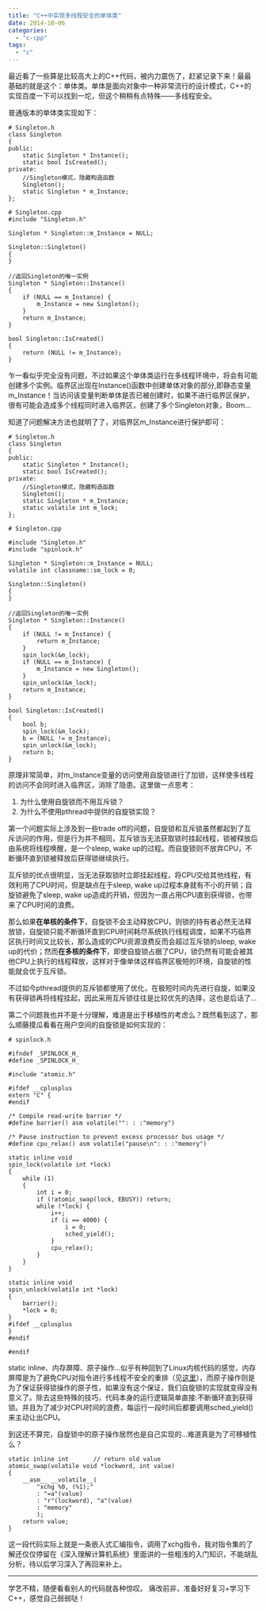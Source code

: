 ```yaml
---
title: "C++中实现多线程安全的单体类"
date: 2014-10-06
categories: 
  - "c-cpp"
tags: 
  - "c"
---
```


最近看了一些算是比较高大上的C++代码，被内力震伤了，赶紧记录下来！最最基础的就是这个：单体类。单体是面向对象中一种非常流行的设计模式，C++的实现百度一下可以找到一坨，但这个稍稍有点特殊——多线程安全。

普通版本的单体类实现如下：

```
# Singleton.h
class Singleton  
{  
public:  
    static Singleton * Instance();
    static bool IsCreated(); 
private:  
    //Singleton模式，隐藏构造函数  
    Singleton();  
    static Singleton * m_Instance;
};
```

```
# Singleton.cpp
#include "Singleton.h"

Singleton * Singleton::m_Instance = NULL;  

Singleton::Singleton()  
{
}

//返回Singleton的唯一实例  
Singleton * Singleton::Instance()  
{  
    if (NULL == m_Instance) {  
        m_Instance = new Singleton();  
    }  
    return m_Instance;  
}

bool Singleton::IsCreated()
{
    return (NULL != m_Instance);
}
```

乍一看似乎完全没有问题，不过如果这个单体类运行在多线程环境中，将会有可能创建多个实例。临界区出现在Instance()函数中创建单体对象的部分,即静态变量m\_Instance！当访问该变量判断单体是否已被创建时，如果不进行临界区保护，很有可能会造成多个线程同时进入临界区，创建了多个Singleton对象，Boom...

<!--more-->

知道了问题解决方法也就明了了，对临界区m\_Instance进行保护即可：

```
# Singleton.h
class Singleton  
{  
public:  
    static Singleton * Instance();
    static bool IsCreated(); 
private:  
    //Singleton模式，隐藏构造函数  
    Singleton();  
    static Singleton * m_Instance;
    static volatile int m_lock;
};
```

```
# Singleton.cpp

#include "Singleton.h"
#include "spinlock.h"

Singleton * Singleton::m_Instance = NULL;
volatile int classname::sm_lock = 0;

Singleton::Singleton()  
{
}

//返回Singleton的唯一实例  
Singleton * Singleton::Instance()  
{
    if (NULL != m_Instance) {
        return m_Instance;
    }
    spin_lock(&m_lock);
    if (NULL == m_Instance) {
        m_Instance = new Singleton(); 
    }
    spin_unlock(&m_lock);
    return m_Instance;
}

bool Singleton::IsCreated()
{
    bool b;
    spin_lock(&m_lock);
    b = (NULL != m_Instance);
    spin_unlock(&m_lock);
    return b;
}
```

原理非常简单，对m\_Instance变量的访问使用自旋锁进行了加锁，这样使多线程的访问不会同时进入临界区，消除了隐患。这里做一点思考：

1. 为什么使用自旋锁而不用互斥锁？
2. 为什么不使用pthread中提供的自旋锁实现？

第一个问题实际上涉及到一些trade off的问题，自旋锁和互斥锁虽然都起到了互斥访问的作用，但是行为并不相同，互斥锁当无法获取锁时挂起线程，锁被释放后由系统将线程唤醒，是一个sleep, wake up的过程。而自旋锁则不放弃CPU，不断循环直到锁被释放后获得锁继续执行。

互斥锁的优点很明显，当无法获取锁时立即挂起线程，将CPU交给其他线程，有效利用了CPU时间，但是缺点在于sleep, wake up过程本身就有不小的开销；自旋锁避免了sleep, wake up造成的开销，但因为一直占用CPU直到获得锁，也带来了CPU时间的浪费。

那么如果**在单核的条件下**，自旋锁不会主动释放CPU，则锁的持有者必然无法释放锁，自旋锁只能不断循环直到CPU时间耗尽系统执行线程调度，如果不巧临界区执行时间又比较长，那么造成的CPU资源浪费反而会超过互斥锁的sleep, wake up的代价；然而**在多核的条件下**，即使自旋锁占据了CPU，锁仍然有可能会被其他CPU上执行的线程释放，这样对于像单体这样临界区极短的环境，自旋锁的性能就会优于互斥锁。

不过如今pthread提供的互斥锁都使用了优化，在极短时间内先进行自旋，如果没有获得锁再将线程挂起，因此采用互斥锁往往是比较优先的选择，这也是后话了...

第二个问题我也并不是十分理解，难道是出于移植性的考虑么？既然看到这了，那么顺藤摸瓜看看在用户空间的自旋锁是如何实现的：

```
# spinlock.h

#ifndef _SPINLOCK_H_
#define _SPINLOCK_H_

#include "atomic.h"

#ifdef __cplusplus
extern "C" {
#endif

/* Compile read-write barrier */
#define barrier() asm volatile("": : :"memory")
 
/* Pause instruction to prevent excess processor bus usage */ 
#define cpu_relax() asm volatile("pause\n": : :"memory")

static inline void 
spin_lock(volatile int *lock)
{
    while (1)
    {
        int i = 0;
        if (!atomic_swap(lock, EBUSY)) return;
        while (*lock) {
            i++;
            if (i == 4000) {
                i = 0;
                sched_yield();
            }
            cpu_relax();
        }
    }
}

static inline void
spin_unlock(volatile int *lock)
{
    barrier();
    *lock = 0;
}
#ifdef __cplusplus
}
#endif

#endif
```

static inline、内存屏障、原子操作...似乎有种回到了Linux内核代码的感觉，内存屏障是为了避免CPU对指令进行多线程不安全的重排（见[这里](https://en.wikipedia.org/wiki/Memory_barrier "内存屏障")），而原子操作则是为了保证获得锁操作的原子性，如果没有这个保证，我们自旋锁的实现就变得没有意义了。除去这些特殊的技巧，代码本身的运行逻辑简单直接:不断循环直到获得锁。并且为了减少对CPU时间的浪费，每运行一段时间后都要调用sched\_yield()来主动让出CPU。

到这还不算完，自旋锁中的原子操作居然也是自己实现的...难道真是为了可移植性么？

```
static inline int       // return old value
atomic_swap(volatile void *lockword, int value)
{
    __asm__ __volatile__(
        "xchg %0, (%1);"
        : "=a"(value)
        : "r"(lockword), "a"(value)
        : "memory"
        );
    return value;
}
```

这一段代码实际上就是一条嵌入式汇编指令，调用了xchg指令，我对指令集的了解还仅仅停留在《深入理解计算机系统》里面讲的一些粗浅的入门知识，不能胡乱分析，待以后学习深入了再回来补上。

* * *

学艺不精，随便看看别人的代码就各种惊叹。 痛改前非，准备好好复习+学习下C++，感觉自己弱弱哒！
